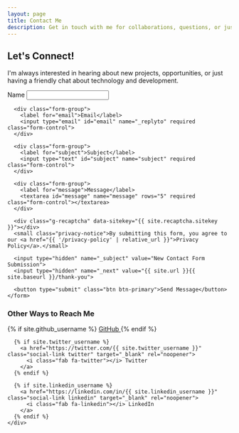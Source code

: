 ```yaml
---
layout: page
title: Contact Me
description: Get in touch with me for collaborations, questions, or just to say hi!
---
```


<div class="contact-page">
  <div class="contact-intro">
    <h2>Let's Connect!</h2>
    <p>I'm always interested in hearing about new projects, opportunities, or just having a friendly chat about technology and development.</p>
  </div>

  <div class="contact-form-container">
    <form action="https://formspree.io/f/xbjnkwlk" method="POST" class="contact-form">
      <div class="form-group">
        <label for="name">Name</label>
        <input type="text" id="name" name="name" required class="form-control">
      </div>
      
      <div class="form-group">
        <label for="email">Email</label>
        <input type="email" id="email" name="_replyto" required class="form-control">
      </div>
      
      <div class="form-group">
        <label for="subject">Subject</label>
        <input type="text" id="subject" name="subject" required class="form-control">
      </div>
      
      <div class="form-group">
        <label for="message">Message</label>
        <textarea id="message" name="message" rows="5" required class="form-control"></textarea>
      </div>
      
      <div class="g-recaptcha" data-sitekey="{{ site.recaptcha.sitekey }}"></div>
      <small class="privacy-notice">By submitting this form, you agree to our <a href="{{ '/privacy-policy' | relative_url }}">Privacy Policy</a>.</small>
      
      <input type="hidden" name="_subject" value="New Contact Form Submission">
      <input type="hidden" name="_next" value="{{ site.url }}{{ site.baseurl }}/thank-you">
      
      <button type="submit" class="btn btn-primary">Send Message</button>
    </form>
  </div>

  <div class="alternative-contact">
    <h3>Other Ways to Reach Me</h3>
    <div class="social-links">
      {% if site.github_username %}
        <a href="https://github.com/{{ site.github_username }}" class="social-link github" target="_blank" rel="noopener">
          <i class="fab fa-github"></i> GitHub
        </a>
      {% endif %}
      
      {% if site.twitter_username %}
        <a href="https://twitter.com/{{ site.twitter_username }}" class="social-link twitter" target="_blank" rel="noopener">
          <i class="fab fa-twitter"></i> Twitter
        </a>
      {% endif %}
      
      {% if site.linkedin_username %}
        <a href="https://linkedin.com/in/{{ site.linkedin_username }}" class="social-link linkedin" target="_blank" rel="noopener">
          <i class="fab fa-linkedin"></i> LinkedIn
        </a>
      {% endif %}
    </div>
  </div>
  
  <script src="https://www.google.com/recaptcha/api.js" async defer></script>
</div>
